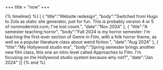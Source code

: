 +++
title = "now"
+++

{% timeline() %}
[
    {
    "title":"Website redesign",
    "body":"Switched from Hugo to Zola as static site generator, just for fun. This is probably version 4 or 5 of nonmodernist.com; I've lost count.",
    "date":"Nov 2024"
},
{
    "title":"A semester teaching horror",
    "body":"Fall 2024 is my horror semester: I'm teaching the first-ever section of Genre in Film, with a folk horror theme, as well as a popular literature class about weird fiction.",
    "date":"Aug 2024"
},
{
    "title":"My Hollywood studio era",
    "body":"Spring semester brings another new film class, this one an intro level called Approaches to Film. I'm focusing on the Hollywood studio system because why not?",
    "date":"Jan 2024"
}]
{% end %}